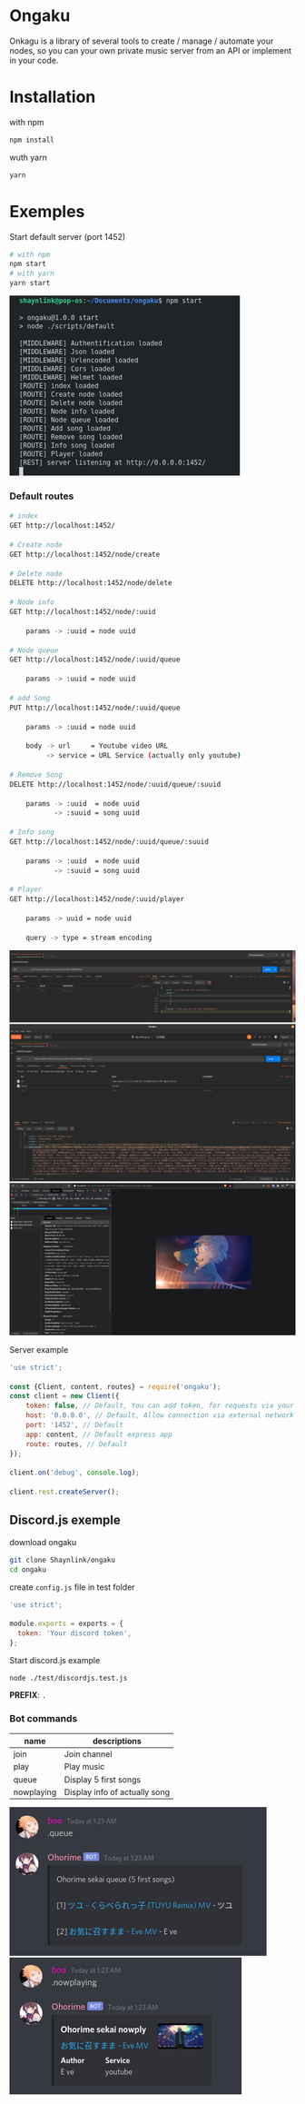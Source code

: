# Ongaku
Onkagu is a library of several tools to create / manage / automate your nodes, so you can your own private music server from an API or implement in your code.

# Installation
with npm
```bash
npm install
```
wuth yarn
```bash
yarn
```

# Exemples
Start default server (port 1452)
```bash
# with npm
npm start
# with yarn
yarn start
```

<img src="https://raw.githubusercontent.com/Shaynlink/ongaku/master/assets/images/loadRoute.png" />

### Default routes
```bash
# index
GET http://localhost:1452/

# Create node
GET http://localhost:1452/node/create

# Delete node
DELETE http://localhost:1452/node/delete

# Node info
GET http://localhost:1452/node/:uuid

    params -> :uuid = node uuid

# Node queue
GET http://localhost:1452/node/:uuid/queue

    params -> :uuid = node uuid

# add Song
PUT http://localhost:1452/node/:uuid/queue
    
    params -> :uuid = node uuid
    
    body -> url     = Youtube video URL
         -> service = URL Service (actually only youtube)

# Remove Song
DELETE http://localhost:1452/node/:uuid/queue/:suuid

    params -> :uuid  = node uuid
           -> :suuid = song uuid

# Info song
GET http://localhost:1452/node/:uuid/queue/:suuid
    
    params -> :uuid  = node uuid
           -> :suuid = song uuid

# Player
GET http://localhost:1452/node/:uuid/player

    params -> uuid = node uuid

    query -> type = stream encoding
```

<img src="https://raw.githubusercontent.com/Shaynlink/ongaku/master/assets/images/node.png" />

<img src="https://raw.githubusercontent.com/Shaynlink/ongaku/master/assets/images/addQueue.png" />

<img src="https://raw.githubusercontent.com/Shaynlink/ongaku/master/assets/images/player.png" />

Server example
```js
'use strict';

const {Client, content, routes} = require('ongaku');
const client = new Client({
    token: false, // Default, You can add token, for requests via your API with the Authorization headers
    host: '0.0.0.0', // Default, Allow connection via external network requests
    port: '1452', // Default
    app: content, // Default express app
    route: routes, // Default
});

client.on('debug', console.log);

client.rest.createServer();
```

 ## Discord.js exemple
download ongaku
```bash
git clone Shaynlink/ongaku
cd ongaku
```

create `config.js` file in test folder
```js
'use strict';

module.exports = exports = {
  token: 'Your discord token',
};
```
Start discord.js example
```
node ./test/discordjs.test.js
```
**PREFIX**: `.`

### Bot commands


| name       | descriptions                  |
|------------|-------------------------------|
| join       | Join channel                  |
| play       | Play music                    |
| queue      | Display 5 first songs         |
| nowplaying | Display info of actually song |

<img src="https://raw.githubusercontent.com/Shaynlink/ongaku/master/assets/images/Queue.png" />

<img src="https://raw.githubusercontent.com/Shaynlink/ongaku/master/assets/images/nowplaying.png" />